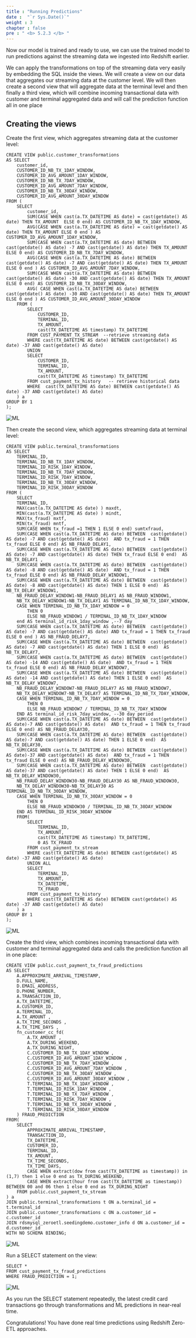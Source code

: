 ```yaml
---
title : "Running Predictions"
date :  "`r Sys.Date()`" 
weight : 3
chapter : false
pre : " <b> 5.2.3 </b> "
---
```


Now our model is trained and ready to use, we can use the trained model to run predictions against the streaming data we ingested into Redshift earlier.

We can apply the transformations on top of the streaming data very easily by embedding the SQL inside the views. We will create a view on our data that aggregates our streaming data at the customer level. We will then create a second view that will aggregate data at the terminal level and then finally a third view, which will combine incoming transactional data with customer and terminal aggregated data and will call the prediction function all in one place

## Creating the views

Create the first view, which aggregates streaming data at the customer level:

```
CREATE VIEW public.customer_transformations
AS SELECT 
    customer_id, 
    CUSTOMER_ID_NB_TX_1DAY_WINDOW, 
    CUSTOMER_ID_AVG_AMOUNT_1DAY_WINDOW,
    CUSTOMER_ID_NB_TX_7DAY_WINDOW,
    CUSTOMER_ID_AVG_AMOUNT_7DAY_WINDOW,
    CUSTOMER_ID_NB_TX_30DAY_WINDOW, 
    CUSTOMER_ID_AVG_AMOUNT_30DAY_WINDOW
FROM (
    SELECT 
        customer_id,
        SUM(CASE WHEN cast(a.TX_DATETIME AS date) = cast(getdate() AS date) THEN TX_AMOUNT  ELSE 0 end) AS CUSTOMER_ID_NB_TX_1DAY_WINDOW,
        AVG(CASE WHEN cast(a.TX_DATETIME AS date) = cast(getdate() AS date) THEN TX_AMOUNT ELSE 0 end ) AS CUSTOMER_ID_AVG_AMOUNT_1DAY_WINDOW,
        SUM(CASE WHEN cast(a.TX_DATETIME AS date) BETWEEN  cast(getdate() AS date) -7 AND cast(getdate() AS date) THEN TX_AMOUNT ELSE 0 end) AS CUSTOMER_ID_NB_TX_7DAY_WINDOW,
        AVG(CASE WHEN cast(a.TX_DATETIME AS date) BETWEEN  cast(getdate() AS date) -7 AND cast(getdate() AS date) THEN TX_AMOUNT  ELSE 0 end ) AS CUSTOMER_ID_AVG_AMOUNT_7DAY_WINDOW,
        SUM(CASE WHEN cast(a.TX_DATETIME AS date) BETWEEN  cast(getdate() AS date) -30 AND cast(getdate() AS date) THEN TX_AMOUNT ELSE 0 end) AS CUSTOMER_ID_NB_TX_30DAY_WINDOW,
        AVG( CASE WHEN cast(a.TX_DATETIME AS date) BETWEEN  cast(getdate() AS date) -30 AND cast(getdate() AS date) THEN TX_AMOUNT  ELSE 0 end ) AS CUSTOMER_ID_AVG_AMOUNT_30DAY_WINDOW
    FROM (
        SELECT 
            CUSTOMER_ID, 
            TERMINAL_ID, 
            TX_AMOUNT, 
            cast(TX_DATETIME AS timestamp) TX_DATETIME
        FROM CUST_PAYMENT_TX_STREAM  --retrieve streaming data
        WHERE cast(TX_DATETIME AS date) BETWEEN cast(getdate() AS date) -37 AND cast(getdate() AS date)
        UNION
        SELECT 
            CUSTOMER_ID, 
            TERMINAL_ID, 
            TX_AMOUNT,
            cast(TX_DATETIME AS timestamp) TX_DATETIME
        FROM cust_payment_tx_history   -- retrieve historical data
        WHERE  cast(TX_DATETIME AS date) BETWEEN cast(getdate() AS date) -37 AND cast(getdate() AS date)
    ) a
GROUP BY 1
);
```

![ML](/images/6.ML/10.png)

Then create the second view, which aggregates streaming data at terminal level:

```
CREATE VIEW public.terminal_transformations
AS SELECT 
    TERMINAL_ID,
    TERMINAL_ID_NB_TX_1DAY_WINDOW, 
    TERMINAL_ID_RISK_1DAY_WINDOW, 
    TERMINAL_ID_NB_TX_7DAY_WINDOW, 
    TERMINAL_ID_RISK_7DAY_WINDOW,
    TERMINAL_ID_NB_TX_30DAY_WINDOW, 
    TERMINAL_ID_RISK_30DAY_WINDOW
FROM (
    SELECT 
    TERMINAL_ID, 
    MAX(cast(a.TX_DATETIME AS date) ) maxdt, 
    MIN(cast(a.TX_DATETIME AS date) ) mindt, 
    MAX(tx_fraud) mxtf, 
    MIN(tx_fraud) mntf, 
    SUM(CASE WHEN tx_fraud =1 THEN 1 ELSE 0 end) sumtxfraud,
    SUM(CASE WHEN cast(a.TX_DATETIME AS date) BETWEEN  cast(getdate() AS date) -7 AND cast(getdate() AS date)  AND tx_fraud = 1 THEN tx_fraud ELSE 0 end) AS NB_FRAUD_DELAY1,
    SUM(CASE WHEN cast(a.TX_DATETIME AS date) BETWEEN  cast(getdate() AS date) -7 AND cast(getdate() AS date) THEN tx_fraud ELSE 0 end)  AS NB_TX_DELAY1 ,
    SUM(CASE WHEN cast(a.TX_DATETIME AS date) BETWEEN  cast(getdate() AS date) -8 AND cast(getdate() AS date)  AND tx_fraud = 1 THEN tx_fraud ELSE 0 end) AS NB_FRAUD_DELAY_WINDOW1,
    SUM(CASE WHEN cast(a.TX_DATETIME AS date) BETWEEN  cast(getdate() AS date) -8 AND cast(getdate() AS date) THEN 1 ELSE 0 end)  AS NB_TX_DELAY_WINDOW1,
    NB_FRAUD_DELAY_WINDOW1-NB_FRAUD_DELAY1 AS NB_FRAUD_WINDOW1,
    NB_TX_DELAY_WINDOW1-NB_TX_DELAY1 AS TERMINAL_ID_NB_TX_1DAY_WINDOW,
    CASE WHEN TERMINAL_ID_NB_TX_1DAY_WINDOW = 0 
        THEN 0 
        ELSE NB_FRAUD_WINDOW1 / TERMINAL_ID_NB_TX_1DAY_WINDOW  
    end AS terminal_id_risk_1day_window ,--7 day
    SUM(CASE WHEN cast(a.TX_DATETIME AS date) BETWEEN  cast(getdate() AS date) -7 AND cast(getdate() AS date) AND tx_fraud = 1 THEN tx_fraud ELSE 0 end ) AS NB_FRAUD_DELAY7,
    SUM(CASE WHEN cast(a.TX_DATETIME AS date) BETWEEN  cast(getdate() AS date) -7 AND cast(getdate() AS date) THEN 1 ELSE 0 end)  AS NB_TX_DELAY7,
    SUM(CASE WHEN cast(a.TX_DATETIME AS date) BETWEEN  cast(getdate() AS date) -14 AND cast(getdate() AS date)  AND tx_fraud = 1 THEN tx_fraud ELSE 0 end) AS NB_FRAUD_DELAY_WINDOW7,
    SUM(CASE WHEN cast(a.TX_DATETIME AS date) BETWEEN  cast(getdate() AS date) -14 AND cast(getdate() AS date) THEN 1 ELSE 0 end)  AS NB_TX_DELAY_WINDOW7,
    NB_FRAUD_DELAY_WINDOW7-NB_FRAUD_DELAY7 AS NB_FRAUD_WINDOW7,
    NB_TX_DELAY_WINDOW7-NB_TX_DELAY7 AS TERMINAL_ID_NB_TX_7DAY_WINDOW,
    CASE WHEN TERMINAL_ID_NB_TX_7DAY_WINDOW = 0 
        THEN 0 
        ELSE NB_FRAUD_WINDOW7 / TERMINAL_ID_NB_TX_7DAY_WINDOW 
    END AS terminal_id_risk_7day_window, --30 day period
    SUM(CASE WHEN cast(a.TX_DATETIME AS date) BETWEEN  cast(getdate() AS date)-7 AND cast(getdate() AS date)  AND tx_fraud = 1 THEN tx_fraud ELSE 0 end) AS NB_FRAUD_DELAY30,
    SUM(CASE WHEN cast(a.TX_DATETIME AS date) BETWEEN  cast(getdate() AS date)-7 AND cast(getdate() AS date) THEN 1 ELSE 0 end)  AS NB_TX_DELAY30,
    SUM(CASE WHEN cast(a.TX_DATETIME AS date) BETWEEN  cast(getdate() AS date)-37 AND cast(getdate() AS date)  AND tx_fraud = 1 THEN tx_fraud ELSE 0 end) AS NB_FRAUD_DELAY_WINDOW30,
    SUM(CASE WHEN cast(a.TX_DATETIME AS date) BETWEEN  cast(getdate() AS date)-37 AND cast(getdate() AS date) THEN 1 ELSE 0 end)  AS NB_TX_DELAY_WINDOW30,
    NB_FRAUD_DELAY_WINDOW30-NB_FRAUD_DELAY30 AS NB_FRAUD_WINDOW30,
    NB_TX_DELAY_WINDOW30-NB_TX_DELAY30 AS TERMINAL_ID_NB_TX_30DAY_WINDOW,
    CASE WHEN TERMINAL_ID_NB_TX_30DAY_WINDOW = 0 
        THEN 0 
        ELSE NB_FRAUD_WINDOW30 / TERMINAL_ID_NB_TX_30DAY_WINDOW 
    END AS TERMINAL_ID_RISK_30DAY_WINDOW
    FROM(
        SELECT 
            TERMINAL_ID, 
            TX_AMOUNT, 
            cast(TX_DATETIME AS timestamp) TX_DATETIME, 
            0 AS TX_FRAUD
        FROM cust_payment_tx_stream
        WHERE cast(TX_DATETIME AS date) BETWEEN cast(getdate() AS date) -37 AND cast(getdate() AS date)
        UNION ALL
        SELECT  
            TERMINAL_ID,
            TX_AMOUNT,
            TX_DATETIME,
            TX_FRAUD
        FROM cust_payment_tx_history  
        WHERE cast(TX_DATETIME AS date) BETWEEN cast(getdate() AS date) -37 AND cast(getdate() AS date)
    ) a
GROUP BY 1
);
```

![ML](/images/6.ML/11.png)

Create the third view, which combines incoming transactional data with customer and terminal aggregated data and calls the prediction function all in one place:

```
CREATE VIEW public.cust_payment_tx_fraud_predictions
AS SELECT
    A.APPROXIMATE_ARRIVAL_TIMESTAMP,
    D.FULL_NAME, 
    D.EMAIL_ADDRESS, 
    D.PHONE_NUMBER,
    A.TRANSACTION_ID, 
    A.TX_DATETIME, 
    A.CUSTOMER_ID, 
    A.TERMINAL_ID,
    A.TX_AMOUNT ,
    A.TX_TIME_SECONDS ,
    A.TX_TIME_DAYS ,
    fn_customer_cc_fd(
        A.TX_AMOUNT ,
        A.TX_DURING_WEEKEND,
        A.TX_DURING_NIGHT,
        C.CUSTOMER_ID_NB_TX_1DAY_WINDOW ,
        C.CUSTOMER_ID_AVG_AMOUNT_1DAY_WINDOW ,
        C.CUSTOMER_ID_NB_TX_7DAY_WINDOW ,
        C.CUSTOMER_ID_AVG_AMOUNT_7DAY_WINDOW ,
        C.CUSTOMER_ID_NB_TX_30DAY_WINDOW ,
        C.CUSTOMER_ID_AVG_AMOUNT_30DAY_WINDOW ,
        T.TERMINAL_ID_NB_TX_1DAY_WINDOW ,
        T.TERMINAL_ID_RISK_1DAY_WINDOW ,
        T.TERMINAL_ID_NB_TX_7DAY_WINDOW ,
        T.TERMINAL_ID_RISK_7DAY_WINDOW ,
        T.TERMINAL_ID_NB_TX_30DAY_WINDOW ,
        T.TERMINAL_ID_RISK_30DAY_WINDOW
    ) FRAUD_PREDICTION
FROM(
    SELECT
        APPROXIMATE_ARRIVAL_TIMESTAMP,
        TRANSACTION_ID, 
        TX_DATETIME, 
        CUSTOMER_ID, 
        TERMINAL_ID,
        TX_AMOUNT,
        TX_TIME_SECONDS,
        TX_TIME_DAYS,
        CASE WHEN extract(dow from cast(TX_DATETIME as timestamp)) in (1,7) then 1 else 0 end as TX_DURING_WEEKEND,
        CASE WHEN extract(hour from cast(TX_DATETIME as timestamp)) BETWEEN 00 and 06 then 1 else 0 end as TX_DURING_NIGHT
    FROM public.cust_payment_tx_stream
) a
JOIN public.terminal_transformations t ON a.terminal_id = t.terminal_id
JOIN public.customer_transformations c ON a.customer_id = c.customer_id
JOIN rdsmysql_zeroetl.seedingdemo.customer_info d ON a.customer_id = d.customer_id
WITH NO SCHEMA BINDING;
```

![ML](/images/6.ML/12.png)

Run a SELECT statement on the view:

```
SELECT * 
FROM cust_payment_tx_fraud_predictions
WHERE FRAUD_PREDICTION = 1;
```

![ML](/images/6.ML/13.png)

As you run the SELECT statement repeatedly, the latest credit card transactions go through transformations and ML predictions in near-real time.

Congratulations! You have done real time predictions using Redshift Zero-ETL approaches.